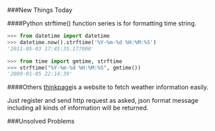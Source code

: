 ###New Things Today

####Python
strftime() function series is for formatting time string.
```python
>>> from datetime import datetime
>>> datetime.now().strftime('%Y-%m-%d %H:%M:%S')
'2011-05-03 17:45:35.177000'

>>> from time import gmtime, strftime
>>> strftime("%Y-%m-%d %H:%M:%S", gmtime())
'2009-01-05 22:14:39'
```

####Others
[thinkpage](http://www.thinkpage.cn/)is a website to fetch weather information easily.

Just register and send http request as asked, json format message including all kinds of information will be returned.


###Unsolved Problems